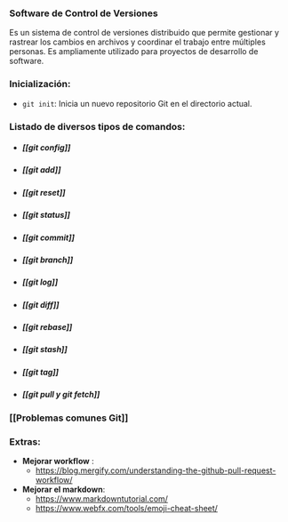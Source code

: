 ### Software de Control de Versiones

Es un sistema de control de versiones distribuido que permite gestionar y rastrear los cambios en archivos y coordinar el trabajo entre múltiples personas. Es ampliamente utilizado para proyectos de desarrollo de software.
### Inicialización:

- `git init`: Inicia un nuevo repositorio Git en el directorio actual.
### Listado de diversos tipos de comandos:

- ##### [[git config]]
- ##### [[git add]]
- ##### [[git reset]]
- ##### [[git status]]
- ##### [[git commit]]
- ##### [[git branch]]
- ##### [[git log]]
- ##### [[git diff]]
- ##### [[git rebase]]
- ##### [[git stash]]
- ##### [[git tag]]
- ##### [[git pull y git fetch]]

### [[Problemas comunes Git]]
### Extras:
- **Mejorar workflow** :
	- https://blog.mergify.com/understanding-the-github-pull-request-workflow/
- **Mejorar el markdown**:
	- https://www.markdowntutorial.com/
	- https://www.webfx.com/tools/emoji-cheat-sheet/




